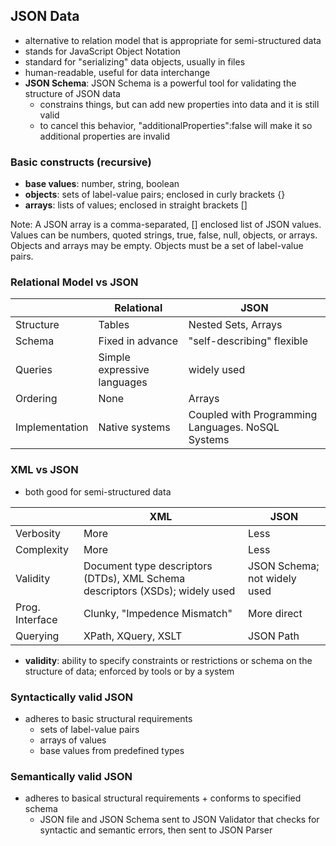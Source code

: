 ## JSON Data

- alternative to relation model that is appropriate for semi-structured data
- stands for JavaScript Object Notation 
- standard for "serializing" data objects, usually in files 
- human-readable, useful for data interchange
- **JSON Schema**: JSON Schema is a powerful tool for validating the structure of JSON data
  - constrains things, but can add new properties into data and it is still valid
  - to cancel this behavior, "additionalProperties":false will make it so additional properties are invalid

### Basic constructs (recursive)
- **base values**: number, string, boolean
- **objects**: sets of label-value pairs; enclosed in curly brackets {}
- **arrays**: lists of values; enclosed in straight brackets []

Note: A JSON array is a comma-separated, [] enclosed list of JSON values. Values can be numbers, quoted strings, true, false, null, objects, or arrays. Objects and arrays may be empty. Objects must be a set of label-value pairs.

### Relational Model vs JSON

|                 | Relational   | JSON  | 
|-----------------|--------------|------------|
| Structure       | Tables  | Nested Sets, Arrays  | 
| Schema          | Fixed in advance  | "self-describing" flexible |  
| Queries         | Simple expressive languages  | widely used  |   
| Ordering        | None  | Arrays  |   
| Implementation  | Native systems  | Coupled with Programming Languages. NoSQL Systems  |   

### XML vs JSON
- both good for semi-structured data

|                 | XML   | JSON  | 
|-----------------|--------------|------------|
| Verbosity       | More  | Less  | 
| Complexity          | More  | Less |  
| Validity         | Document type descriptors (DTDs), XML Schema descriptors (XSDs); widely used  | JSON Schema; not widely used  |   
| Prog. Interface        | Clunky, "Impedence Mismatch"  | More direct  |   
| Querying  | XPath, XQuery, XSLT  | JSON Path  | 

- **validity**: ability to specify constraints or restrictions or schema on the structure of data; enforced by tools or by a system

### Syntactically valid JSON
- adheres to basic structural requirements
  - sets of label-value pairs
  - arrays of values
  - base values from predefined types
  
### Semantically valid JSON
- adheres to basical structural requirements + conforms to specified schema
  - JSON file and JSON Schema sent to JSON Validator that checks for syntactic and semantic errors, then sent to JSON Parser 
